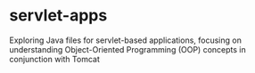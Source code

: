 # servlet-apps
Exploring Java files for servlet-based applications, focusing on understanding Object-Oriented Programming (OOP) concepts in conjunction with Tomcat
